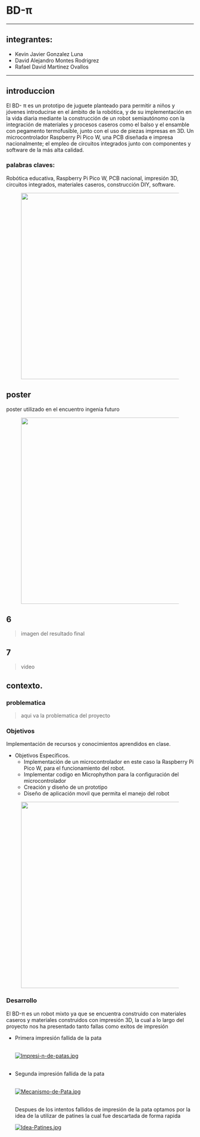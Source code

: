 # BD-π

------------
## integrantes: 
* Kevin Javier Gonzalez Luna
* David Alejandro Montes Rodrigrez
* Rafael David Martinez Ovallos
------------

## introduccion

El BD- π es un prototipo de juguete planteado para permitir a niños y jóvenes introducirse en el ámbito de la robótica, y de su implementación en la vida diaria mediante la construcción de un robot semiautónomo con la integración de materiales y procesos caseros como el balso y el ensamble con pegamento termofusible, junto con el uso de piezas impresas en 3D. Un microcontrolador Raspberry Pi Pico W, una PCB diseñada e impresa nacionalmente; el empleo de circuitos integrados junto con componentes y software de la más alta calidad.

### palabras claves:
Robótica educativa, Raspberry Pi Pico W, PCB nacional, impresión 3D, circuitos integrados, materiales caseros, construcción DIY, software.

<div align='center'>
<figure> <img src="https://i.postimg.cc/fynFYNHV/BDPI-armado.jpg" alt="" width="500" height="auto"/></br>
<figcaption><b></b></figcaption></figure>
</div>

## poster
poster utilizado en el encuentro ingenia futuro

<div align='center'>
<figure> <img src="https://i.postimg.cc/mZzRC7Rg/image.png" alt="" width="500" height="auto"/></br>
<figcaption><b></b></figcaption></figure>
</div>

## 6
> imagen del resultado final
## 7 
> video

## contexto.

### problematica 
> aqui va la problematica del proyecto
### Objetivos

Implementación de recursos y conocimientos aprendidos en clase.
  * Objetivos Especificos.
      * Implementación de un microcontrolador en este caso la Raspberry Pi Pico W, para el funcionamiento del robot.
      * Implementar codigo en Microphython para la configuración del microcontrolador
      * Creación y diseño de un prototipo
      * Diseño de aplicación movil que permita el manejo del robot
        
<div align='center'>
<figure> <img src="https://i.postimg.cc/Y03xhhXK/image.png" alt="" width="500" height="auto"/></br>
<figcaption><b></b></figcaption></figure>
</div>

### Desarrollo
El BD-π es un robot mixto ya que se encuentra construido con materiales caseros y materiales construidos con impresión 3D, la cual a lo largo del proyecto nos ha presentado tanto fallas como exitos de impresión

<ul>
<li>Primera impresión fallida de la pata</li>
<br>

[![Impresi-n-de-patas.jpg](https://i.postimg.cc/sxWJ9GBz/Impresi-n-de-patas.jpg)](https://postimg.cc/gLYRGJqt)

<br>
<li>Segunda impresión fallida de la pata</li>
<br>

[![Mecanismo-de-Pata.jpg](https://i.postimg.cc/5Ncg9gG2/Mecanismo-de-Pata.jpg)](https://postimg.cc/QVb10Qh2)

<br>
Despues de los intentos fallidos de impresión de la pata optamos por la idea de la utilizar de patines la cual fue descartada de forma rapida

<br>

[![Idea-Patines.jpg](https://i.postimg.cc/ncCxZHyJ/Idea-Patines.jpg)](https://postimg.cc/ZCt2xhY7)

<br>
